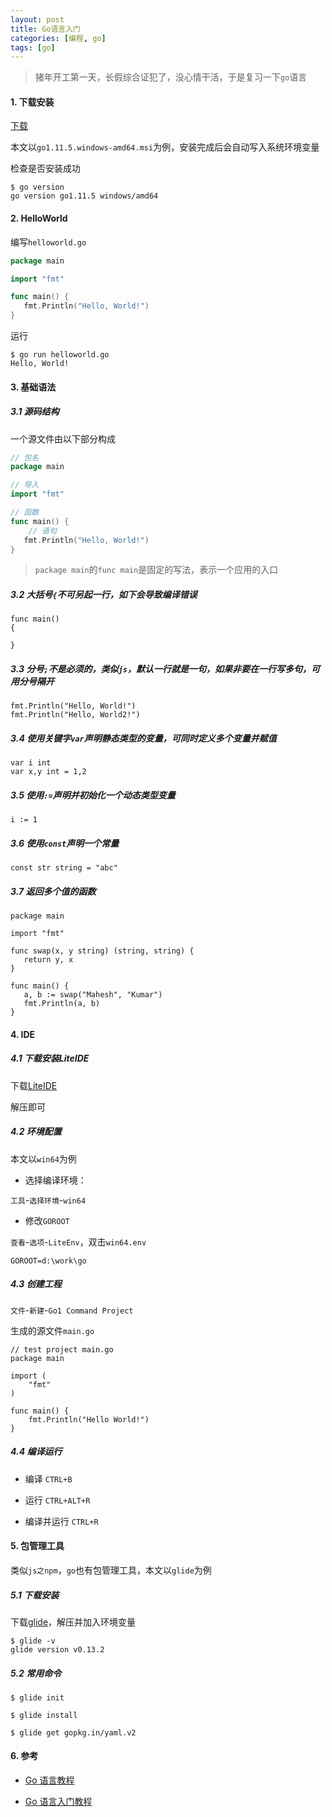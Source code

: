 ```yaml
---
layout: post
title: Go语言入门
categories: [编程, go]
tags: [go]
---
```



> 猪年开工第一天，长假综合证犯了，没心情干活，于是复习一下`go`语言

#### 1. 下载安装

[下载](https://golang.google.cn/dl/)

本文以`go1.11.5.windows-amd64.msi`为例，安装完成后会自动写入系统环境变量

检查是否安装成功
```
$ go version
go version go1.11.5 windows/amd64
```

#### 2. HelloWorld

编写`helloworld.go`
```go
package main

import "fmt"

func main() {
   fmt.Println("Hello, World!")
}
```

运行

```
$ go run helloworld.go
Hello, World!
```

#### 3. 基础语法

##### 3.1 源码结构

一个源文件由以下部分构成

```go
// 包名
package main

// 导入
import "fmt"

// 函数
func main() {
    // 语句
   fmt.Println("Hello, World!")
}
```

> `package main`的`func main`是固定的写法，表示一个应用的入口

##### 3.2 大括号`{`不可另起一行，如下会导致编译错误

```
func main()
{

}
```

##### 3.3 分号`;`不是必须的，类似`js`，默认一行就是一句，如果非要在一行写多句，可用分号隔开

```
fmt.Println("Hello, World!")
fmt.Println("Hello, World2!")
```

##### 3.4 使用关键字`var`声明静态类型的变量，可同时定义多个变量并赋值

```
var i int
var x,y int = 1,2 
```

##### 3.5 使用`:=`声明并初始化一个动态类型变量

```
i := 1
```

##### 3.6 使用`const`声明一个常量

```
const str string = "abc"
```

##### 3.7 返回多个值的函数

```
package main

import "fmt"

func swap(x, y string) (string, string) {
   return y, x
}

func main() {
   a, b := swap("Mahesh", "Kumar")
   fmt.Println(a, b)
}
```

#### 4. IDE

##### 4.1 下载安装LiteIDE

下载[LiteIDE](https://sourceforge.net/projects/liteide/files/)

解压即可

##### 4.2 环境配置

本文以`win64`为例

* 选择编译环境：

`工具`-`选择环境`-`win64`

* 修改`GOROOT`

`查看`-`选项`-`LiteEnv`，双击`win64.env`

```
GOROOT=d:\work\go
```

##### 4.3 创建工程

`文件`-`新建`-`Go1 Command Project`

生成的源文件`main.go`

```
// test project main.go
package main

import (
	"fmt"
)

func main() {
	fmt.Println("Hello World!")
}

```

##### 4.4 编译运行

* 编译 `CTRL+B`

* 运行 `CTRL+ALT+R`

* 编译并运行 `CTRL+R`

#### 5. 包管理工具

类似`js之npm`，`go`也有包管理工具，本文以`glide`为例

##### 5.1 下载安装

下载[glide](https://github.com/Masterminds/glide/releases)，解压并加入环境变量

```
$ glide -v
glide version v0.13.2
```

##### 5.2 常用命令

```
$ glide init

$ glide install

$ glide get gopkg.in/yaml.v2
```

#### 6. 参考

* [Go 语言教程](http://www.runoob.com/go/go-tutorial.html)

* [Go 语言入门教程](http://c.biancheng.net/golang/)
